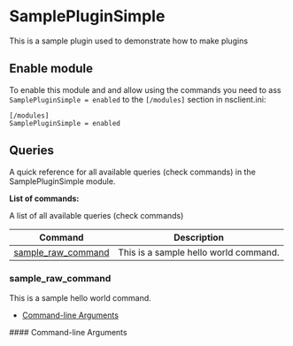 # SamplePluginSimple

This is a sample plugin used to demonstrate how to make plugins



## Enable module

To enable this module and and allow using the commands you need to ass `SamplePluginSimple = enabled` to the `[/modules]` section in nsclient.ini:

```
[/modules]
SamplePluginSimple = enabled
```


## Queries

A quick reference for all available queries (check commands) in the SamplePluginSimple module.

**List of commands:**

A list of all available queries (check commands)

| Command                                   | Description                           |
|-------------------------------------------|---------------------------------------|
| [sample_raw_command](#sample_raw_command) | This is a sample hello world command. |




### sample_raw_command

This is a sample hello world command.


* [Command-line Arguments](#sample_raw_command_options)





<a name="sample_raw_command_options"/>
#### Command-line Arguments








